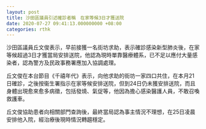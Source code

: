 ```yaml
---
layout: post
title: 沙田區議員引述確診者稱　在家等候3日才獲送院
date: 2020-07-27 09:41:13.000000000 +08:00
categories: rthk
---
```


沙田區議員丘文俊表示，早前接獲一名街坊求助，表示確診感染新型肺炎後，在家等候超過3日才獲當局安排送院，他認為現時單靠醫療體系，已不足以應付大量感染者，認為警方及民政事務署應加入協調處理。

丘文俊在本台節目《千禧年代》表示，向他求助的街坊一家四口共住，在本月21日確診，之後按衞生署指示在家等候安排送院，但到24日仍未獲安排送院，而且身體出現愈來愈多病徵，包括發燒、氣促等，他因為擔心感染醫護人員，不敢召喚救護車。

丘文俊協助患者向相關部門查詢後，最終當局認為事主情況不理想，在25日凌晨安排他入院，經治療後現時情況轉趨穩定。
